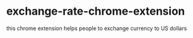 # exchange-rate-chrome-extension
this chrome extension helps people to exchange currency to US dollars

